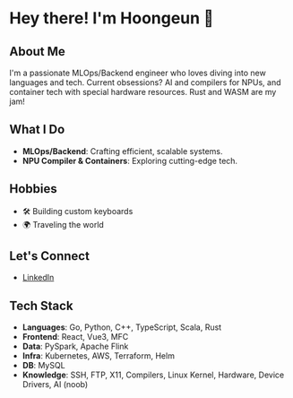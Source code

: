 # Hey there! I'm Hoongeun 👋

## About Me
I'm a passionate MLOps/Backend engineer who loves diving into new languages and tech. Current obsessions? AI and compilers for NPUs, and container tech with special hardware resources. Rust and WASM are my jam!

## What I Do
- **MLOps/Backend**: Crafting efficient, scalable systems.
- **NPU Compiler & Containers**: Exploring cutting-edge tech.

## Hobbies
- 🛠 Building custom keyboards
- 🌍 Traveling the world

## Let's Connect
- [LinkedIn](https://www.linkedin.com/in/hoongeun-cho-55259ba7/)

## Tech Stack
- **Languages**: Go, Python, C++, TypeScript, Scala, Rust
- **Frontend**: React, Vue3, MFC
- **Data**: PySpark, Apache Flink
- **Infra**: Kubernetes, AWS, Terraform, Helm
- **DB**: MySQL
- **Knowledge**: SSH, FTP, X11, Compilers, Linux Kernel, Hardware, Device Drivers, AI (noob)

